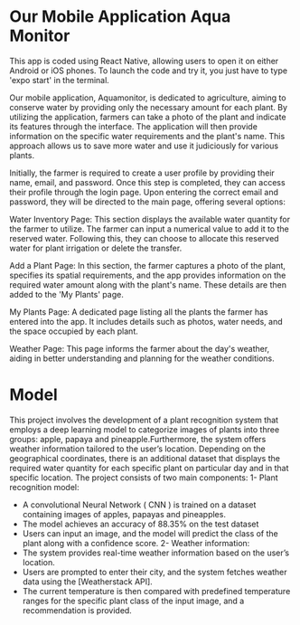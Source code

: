 # Our Mobile Application Aqua Monitor

This app is coded using React Native, allowing users to open it on either Android or iOS phones. To launch the code and try it, you just have to type 'expo start' in the terminal.

Our mobile application, Aquamonitor, is dedicated to agriculture, aiming to conserve water by providing only the necessary amount for each plant. By utilizing the application, farmers can take a photo of the plant and indicate its features through the interface. The application will then provide information on the specific water requirements and the plant's name. This approach allows us to save more water and use it judiciously for various plants.


Initially, the farmer is required to create a user profile by providing their name, email, and password. Once this step is completed, they can access their profile through the login page. Upon entering the correct email and password, they will be directed to the main page, offering several options:

Water Inventory Page: This section displays the available water quantity for the farmer to utilize. The farmer can input a numerical value to add it to the reserved water. Following this, they can choose to allocate this reserved water for plant irrigation or delete the transfer.

Add a Plant Page: In this section, the farmer captures a photo of the plant, specifies its spatial requirements, and the app provides information on the required water amount along with the plant's name. These details are then added to the 'My Plants' page.

My Plants Page: A dedicated page listing all the plants the farmer has entered into the app. It includes details such as photos, water needs, and the space occupied by each plant.

Weather Page: This page informs the farmer about the day's weather, aiding in better understanding and planning for the weather conditions.

# Model 

This project involves the development of a plant recognition system that employs a deep learning model to categorize images of plants into three groups: apple, papaya and pineapple.Furthermore, the system offers weather information tailored to the user’s location. Depending on the geographical coordinates, there is an additional dataset that displays the required water quantity for each specific plant on particular day and in that specific location.
The project consists of two main components: 
1-	Plant recognition model:
-	A convolutional Neural Network ( CNN ) is trained on a dataset containing images of apples, papayas and pineapples.
-	The model achieves an accuracy of 88.35% on the test dataset 
-	Users can input an image, and the model will predict the class of the plant along with a confidence score.
2-	Weather information:
-	The system provides real-time weather information based on the user’s location.
-	Users are prompted to enter their city, and the system fetches weather data using the [Weatherstack API].
-	The current temperature is then compared with predefined temperature ranges for the specific plant class of the input image, and a recommendation is provided.